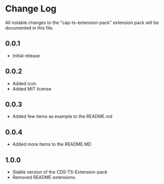 # Change Log

All notable changes to the "cap-ts-extension-pack" extension pack will be documented in this file.

## 0.0.1

- Initial release

## 0.0.2

- Added icon
- Added MIT license

## 0.0.3

- Added few items as example to the README.md

## 0.0.4

- Added more items to the README.MD

## 1.0.0

- Stable version of the CDS-TS-Extension-pack
- Removed README extensions.
